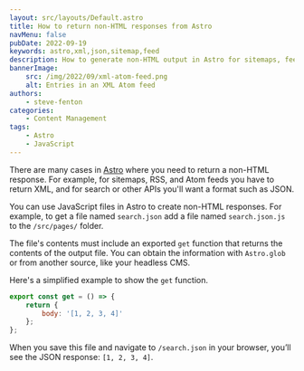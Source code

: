 ```yaml
---
layout: src/layouts/Default.astro
title: How to return non-HTML responses from Astro
navMenu: false
pubDate: 2022-09-19
keywords: astro,xml,json,sitemap,feed
description: How to generate non-HTML output in Astro for sitemaps, feeds, and more
bannerImage:
    src: /img/2022/09/xml-atom-feed.png
    alt: Entries in an XML Atom feed
authors:
    - steve-fenton
categories:
    - Content Management
tags:
    - Astro
    - JavaScript
---
```


There are many cases in [Astro](https://astro.build) where you need to return a non-HTML response. For example, for sitemaps, RSS, and Atom feeds you have to return XML, and for search or other APIs you'll want a format such as JSON.

You can use JavaScript files in Astro to create non-HTML responses. For example, to get a file named `search.json` add a file named `search.json.js` to the `/src/pages/` folder.

The file's contents must include an exported `get` function that returns the contents of the output file. You can obtain the information with `Astro.glob` or from another source, like your headless CMS.

Here's a simplified example to show the `get` function.

```javascript
export const get = () => {
    return {
        body: '[1, 2, 3, 4]'
    };
};
```
When you save this file and navigate to `/search.json` in your browser, you’ll see the JSON response: `[1, 2, 3, 4]`.